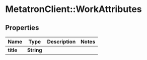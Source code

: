 # MetatronClient::WorkAttributes

## Properties
Name | Type | Description | Notes
------------ | ------------- | ------------- | -------------
**title** | **String** |  | 


